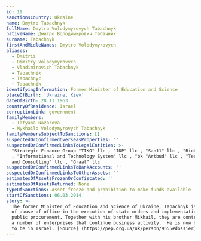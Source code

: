 ```yaml
---
id: 19
sanctionsCountry: Ukraine
name: Dmytro Tabachnyk
fullName: Dmytro Volodymyrovych Tabachnyk
nativeName: Дмитро Володимирович Табачник
surname: Tabachnyk
firstAndMidleNames: Dmytro Volodymyrovych
aliases:
  - Dmitrii
  - Dimitry Volodymyrovych
  - Vladimirovich Tabachnyk
  - Tabachnik
  - Tabachnyc
  - Tabachnik
identifyingInformation: Former Minister of Education and Science
placeOfBirth: 'Ukraine, Kiev'
dateOfBirth: 28.11.1963
countryOfResidence: Israel
corruptionLink: government
familyMembers:
  - Tatyana Nazarova
  - Mykhailo Volodymyrovych Tabachnyk
familyMembersSubjectToSanctions: []
suspectedOrConfirmedOverseasProperties: ''
suspectedOrConfirmedLinksToLegalEntities: >-
  "Strategic Finance Group "TIKO" llc , "IDP" llc , "San11" llc , "Riotrade" llc
  , "Informational and Technology System" llc , "bk "Artbud" llc , "Technology
  and Consulting" llc , "Graal" llc
suspectedOrConfirmedLinksToBankAccounts: ''
suspectedOrConfirmedLinksToOtherAssets: ''
estimatesOfAssetsFrozenOrConfiscated: ''
estimatesOfAssetsReturned: None
typeOfSanctions: Asset freeze and prohibition to make funds available
startOfSanctions: 06.03.2014
story: >-
  The former Minister of Education and Science of Ukraine, Tabachnyk is accused
  of abuse of office in the execution of state orders and implementation of
  public procurement. Together with his brother Mikhail, they are controllers of
  a number of enterprises that continue business activity.  He is now believed
  to be in Israel. [Source] (https://pep.org.ua/uk/person/9555#dossier)
---
```

